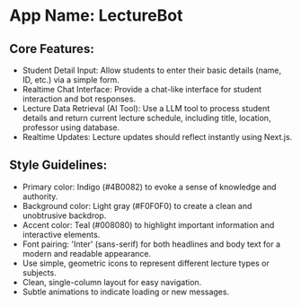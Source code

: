 # **App Name**: LectureBot

## Core Features:

- Student Detail Input: Allow students to enter their basic details (name, ID, etc.) via a simple form.
- Realtime Chat Interface: Provide a chat-like interface for student interaction and bot responses.
- Lecture Data Retrieval (AI Tool): Use a LLM tool to process student details and return current lecture schedule, including title, location, professor using database.
- Realtime Updates: Lecture updates should reflect instantly using Next.js.

## Style Guidelines:

- Primary color: Indigo (#4B0082) to evoke a sense of knowledge and authority.
- Background color: Light gray (#F0F0F0) to create a clean and unobtrusive backdrop.
- Accent color: Teal (#008080) to highlight important information and interactive elements.
- Font pairing: 'Inter' (sans-serif) for both headlines and body text for a modern and readable appearance.
- Use simple, geometric icons to represent different lecture types or subjects.
- Clean, single-column layout for easy navigation.
- Subtle animations to indicate loading or new messages.